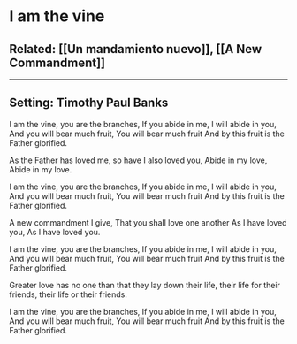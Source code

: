 # I am the vine
## Related: [[Un mandamiento nuevo]], [[A New Commandment]]

***

## Setting: Timothy Paul Banks

I am the vine, you are the branches,
If you abide in me, I will abide in you,
And you will bear much fruit,
You will bear much fruit
And by this fruit is the Father glorified.
 
As the Father has loved me,
so have I also loved you,
Abide in my love, Abide in my love.
 
I am the vine, you are the branches,
If you abide in me, I will abide in you,
And you will bear much fruit,
You will bear much fruit
And by this fruit is the Father glorified.
 
A new commandment I give,
That you shall love one another
As I have loved you,
As I have loved you.
 
I am the vine, you are the branches,
If you abide in me, I will abide in you,
And you will bear much fruit,
You will bear much fruit
And by this fruit is the Father glorified.
 
Greater love has no one
than that they lay down their life,
their life for their friends,
their life or their friends.
 
I am the vine, you are the branches,
If you abide in me, I will abide in you,
And you will bear much fruit,
You will bear much fruit
And by this fruit is the Father glorified.